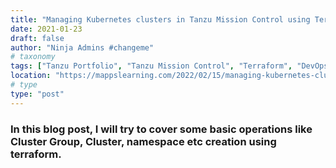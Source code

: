 ```yaml
---
title: "Managing Kubernetes clusters in Tanzu Mission Control using Terraform provider"
date: 2021-01-23
draft: false
author: "Ninja Admins #changeme"
# taxonomy
tags: ["Tanzu Portfolio", "Tanzu Mission Control", "Terraform", "DevOps"]
location: "https://mappslearning.com/2022/02/15/managing-kubernetes-clusters-in-tanzu-mission-control-tmc-using-this-terraform-provider/"
# type
type: "post"
---
```


### In this blog post, I will try to cover some basic operations like Cluster Group, Cluster, namespace etc creation using terraform.
